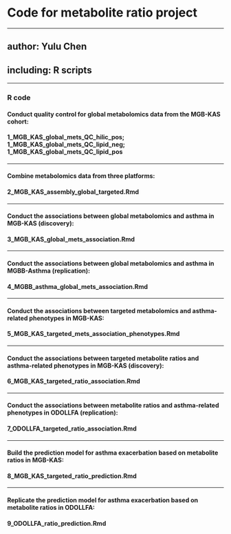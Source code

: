 # Code for metabolite ratio project
---
## author: Yulu Chen
## including: R scripts
---
### R code
#### Conduct quality control for global metabolomics data from the MGB-KAS cohort:
#### 1_MGB_KAS_global_mets_QC_hilic_pos; 1_MGB_KAS_global_mets_QC_lipid_neg; 1_MGB_KAS_global_mets_QC_lipid_pos
---
#### Combine metabolomics data from three platforms:
#### 2_MGB_KAS_assembly_global_targeted.Rmd
---
#### Conduct the associations between global metabolomics and asthma in MGB-KAS (discovery):
#### 3_MGB_KAS_global_mets_association.Rmd
---
#### Conduct the associations between global metabolomics and asthma in MGBB-Asthma (replication):
#### 4_MGBB_asthma_global_mets_association.Rmd
---
#### Conduct the associations between targeted metabolomics and asthma-related phenotypes in MGB-KAS:
#### 5_MGB_KAS_targeted_mets_association_phenotypes.Rmd
---
#### Conduct the associations between targeted metabolite ratios and asthma-related phenotypes in MGB-KAS (discovery):
#### 6_MGB_KAS_targeted_ratio_association.Rmd
---
#### Conduct the associations between metabolite ratios and asthma-related phenotypes in ODOLLFA (replication):
#### 7_ODOLLFA_targeted_ratio_association.Rmd
---
#### Build the prediction model for asthma exacerbation based on metabolite ratios in MGB-KAS:
#### 8_MGB_KAS_targeted_ratio_prediction.Rmd
---
#### Replicate the prediction model for asthma exacerbation based on metabolite ratios in ODOLLFA:
#### 9_ODOLLFA_ratio_prediction.Rmd
